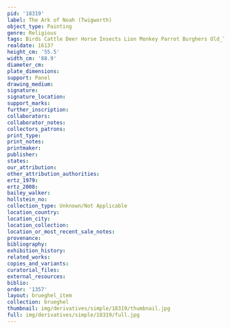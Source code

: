 ```yaml
---
pid: '18319'
label: The Ark of Noah (Twigworth)
object_type: Painting
genre: Religious
tags: Birds Cattle Deer Horse Insects Lion Monkey Parrot Burghers Old_Testament Paradise
realdate: 1613?
height_cm: '55.5'
width_cm: '88.9'
diameter_cm: 
plate_dimensions: 
support: Panel
drawing_medium: 
signature: 
signature_location: 
support_marks: 
further_inscription: 
collaborators: 
collaborator_notes: 
collectors_patrons: 
print_type: 
print_notes: 
printmaker: 
publisher: 
states: 
our_attribution: 
other_attribution_authorities: 
ertz_1979: 
ertz_2008: 
bailey_walker: 
hollstein_no: 
collection_type: Unknown/Not Applicable
location_country: 
location_city: 
location_collection: 
location_or_most_recent_sale_notes: 
provenance: 
bibliography: 
exhibition_history: 
related_works: 
copies_and_variants: 
curatorial_files: 
external_resources: 
biblio: 
order: '1357'
layout: brueghel_item
collection: brueghel
thumbnail: img/derivatives/simple/18319/thumbnail.jpg
full: img/derivatives/simple/18319/full.jpg
---
```

